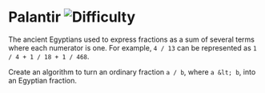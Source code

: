 # Palantir ![Difficulty](https://img.shields.io/badge/-EASY-green)
	
The ancient Egyptians used to express fractions as a sum of several terms where each numerator is one. For example, `4 / 13` can be represented as `1 / 4 + 1 / 18 + 1 / 468`.
	
Create an algorithm to turn an ordinary fraction `a / b`, where `a &lt; b`, into an Egyptian fraction.
	
